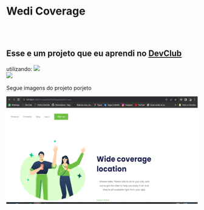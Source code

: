 <h1> Wedi Coverage</h1>
<br>
<br>
<h2> Esse e um projeto  que eu aprendi no <a href="https://rodolfomori.com.br/devclub"> DevClub </a> </h2> utilizando:
<img src="https://img.shields.io/badge/HTML-239120?style=for-the-badge&logo=html5&logoColor=white" arl="logo-html"/>
<br>
<img src="https://img.shields.io/badge/CSS3-1572B6?style=for-the-badge&logo=css3&logoColor=white" arl="logo-css"/>
<p> Segue imagens do projeto porjeto</p>
<img src="https://github.com/TiagoJBO/Progetos/blob/main/img/Projeto%20Coverage.PC.png?raw=true" arl="img-pc"/> <img src="" arl=""

